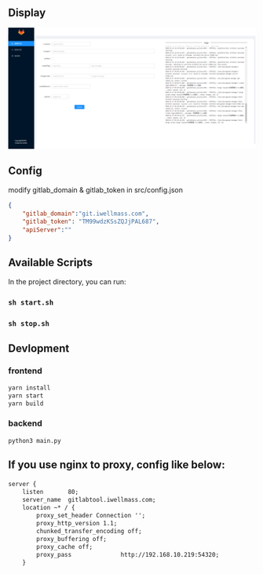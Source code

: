 ## Display
![gitlabtools.png](public/gitlabtool-display.png)

## Config
modify gitlab_domain & gitlab_token in src/config.json
```json
{
    "gitlab_domain":"git.iwellmass.com",
    "gitlab_token": "TM99wdzKSsZQJjPAL687",
    "apiServer":""
}
```
## Available Scripts

In the project directory, you can run:

### `sh start.sh`

### `sh stop.sh`


## Devlopment

### frontend
```shell
yarn install
yarn start
yarn build
```
### backend
```shell
python3 main.py
```


## If you use nginx to proxy, config like below:
```
server {
    listen       80;
    server_name  gitlabtool.iwellmass.com;
    location ~* / {
        proxy_set_header Connection '';
        proxy_http_version 1.1;
        chunked_transfer_encoding off;
        proxy_buffering off;
        proxy_cache off;
        proxy_pass              http://192.168.10.219:54320;
    }
```